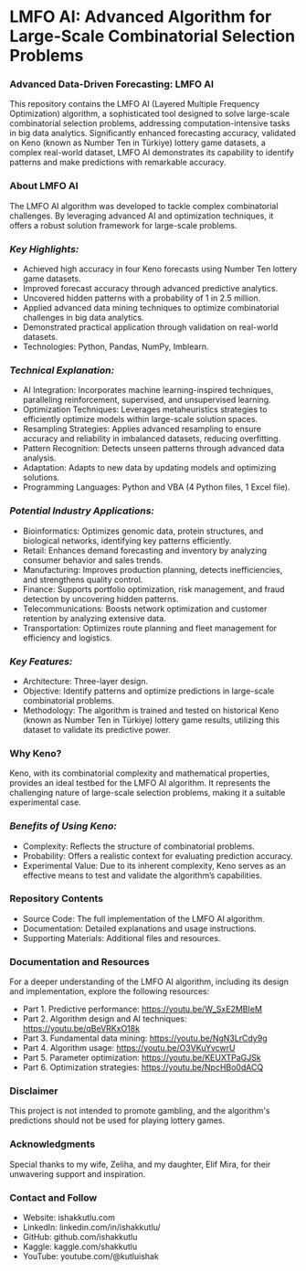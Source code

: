 # LMFO AI: Advanced Algorithm for Large-Scale Combinatorial Selection Problems
### **Advanced Data-Driven Forecasting: LMFO AI**
This repository contains the LMFO AI (Layered Multiple Frequency Optimization) algorithm, a sophisticated tool designed to solve large-scale combinatorial selection problems, addressing computation-intensive tasks in big data analytics. Significantly enhanced forecasting accuracy, validated on Keno (known as Number Ten in Türkiye) lottery game datasets, a complex real-world dataset, LMFO AI demonstrates its capability to identify patterns and make predictions with remarkable accuracy.
### **About LMFO AI**
The LMFO AI algorithm was developed to tackle complex combinatorial challenges. By leveraging advanced AI and optimization techniques, it offers a robust solution framework for large-scale problems.
### ***Key Highlights:***
- Achieved high accuracy in four Keno forecasts using Number Ten lottery game datasets.
- Improved forecast accuracy through advanced predictive analytics.
- Uncovered hidden patterns with a probability of 1 in 2.5 million.
- Applied advanced data mining techniques to optimize combinatorial challenges in big data analytics.
- Demonstrated practical application through validation on real-world datasets.
- Technologies: Python, Pandas, NumPy, Imblearn.
### ***Technical Explanation:***
- AI Integration: Incorporates machine learning-inspired techniques, paralleling reinforcement, supervised, and unsupervised learning.
- Optimization Techniques: Leverages metaheuristics strategies to efficiently optimize models within large-scale solution spaces.
- Resampling Strategies: Applies advanced resampling to ensure accuracy and reliability in imbalanced datasets, reducing overfitting.
- Pattern Recognition: Detects unseen patterns through advanced data analysis.
- Adaptation: Adapts to new data by updating models and optimizing solutions.
- Programming Languages: Python and VBA (4 Python files, 1 Excel file).
### ***Potential Industry Applications:***
- Bioinformatics: Optimizes genomic data, protein structures, and biological networks, identifying key patterns efficiently.
- Retail: Enhances demand forecasting and inventory by analyzing consumer behavior and sales trends.
- Manufacturing: Improves production planning, detects inefficiencies, and strengthens quality control.
- Finance: Supports portfolio optimization, risk management, and fraud detection by uncovering hidden patterns.
- Telecommunications: Boosts network optimization and customer retention by analyzing extensive data.
- Transportation: Optimizes route planning and fleet management for efficiency and logistics.
### ***Key Features:***
- Architecture: Three-layer design.
- Objective: Identify patterns and optimize predictions in large-scale combinatorial problems.
- Methodology: The algorithm is trained and tested on historical Keno (known as Number Ten in Türkiye) lottery game results, utilizing this dataset to validate its predictive power.
### **Why Keno?**
Keno, with its combinatorial complexity and mathematical properties, provides an ideal testbed for the LMFO AI algorithm. It represents the challenging nature of large-scale selection problems, making it a suitable experimental case.
### ***Benefits of Using Keno:***
- Complexity: Reflects the structure of combinatorial problems.
- Probability: Offers a realistic context for evaluating prediction accuracy.
- Experimental Value: Due to its inherent complexity, Keno serves as an effective means to test and validate the algorithm’s capabilities.
### **Repository Contents**
- Source Code: The full implementation of the LMFO AI algorithm.
- Documentation: Detailed explanations and usage instructions.
- Supporting Materials: Additional files and resources.
### **Documentation and Resources**
For a deeper understanding of the LMFO AI algorithm, including its design and implementation, explore the following resources:
- Part 1. Predictive performance: https://youtu.be/W_SxE2MBIeM
- Part 2. Algorithm design and AI techniques: https://youtu.be/qBeVRKxO18k
- Part 3. Fundamental data mining: https://youtu.be/NgN3LrCdy9g
- Part 4. Algorithm usage: https://youtu.be/O3VKuYvcwrU
- Part 5. Parameter optimization: https://youtu.be/KEUXTPaGJSk
- Part 6. Optimization strategies: https://youtu.be/NpcHBo0dACQ
### **Disclaimer**
This project is not intended to promote gambling, and the algorithm's predictions should not be used for playing lottery games.
### **Acknowledgments**
Special thanks to my wife, Zeliha, and my daughter, Elif Mira, for their unwavering support and inspiration.
### **Contact and Follow**
- Website: ishakkutlu.com
- LinkedIn: linkedin.com/in/ishakkutlu/
- GitHub: github.com/ishakkutlu
- Kaggle: kaggle.com/shakkutlu
- YouTube: youtube.com/@kutluishak



